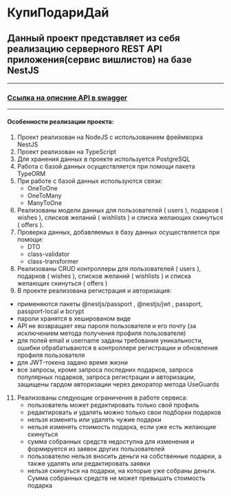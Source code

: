 # КупиПодариДай
## Данный проект представляет из себя реализацию серверного REST API приложения(сервис вишлистов) на базе NestJS

---
### [Ссылка на описние API в swagger](https://app.swaggerhub.com/apis/zlocate/KupiPodariDay/1.0.0)
---

#### Особенности реализации проекта:
1. Проект реализован на NodeJS с использованием фреймворка NestJS
2. Проект реализован на TypeScript
3. Для хранения данных в проекте используется PostgreSQL
4. Работа с базой данных осуществляется при помощи пакета TypeORM
5. При работе с базой данных используются связи:
   - OneToOne
   - OneToMany
   - ManyToOne
7. Реализованы модели данных для пользователей ( users ), подарков ( wishes ), списков желаний ( wishlists ) и списка
желающих скинуться ( offers ).
8. Проверка данных, добавляемых в базу данных осуществляется при помощи:
   - DTO
   - class-validator
   - class-transformer
9. Реализованы CRUD контроллеры для пользователей ( users ), подарков ( wishes ), списков желаний ( wishlists ) и списка
желающих скинуться ( offers )
10. В проекте реализована регистрация и авторизация:
   - применяются пакеты @nestjs/passport , @nestjs/jwt , passport, passport-local и bcrypt
   - пароли хранятся в хешированом виде
   - API не возвращает хеш пароля пользователя и его почту (за исключением метода получения профиля пользователя)
   - для полей email и username заданы требования уникальности, ошибки обрабатываются в контроллере регистрации и обновления профиля пользователя
   - для JWT-токена задано время жизни
   - все запросы, кроме запроса последних подарков, запроса популярных подарков, запроса регистрации и авторизации, защищены гардом авторизации через декоратор метода UseGuards
11. Реализованы следующие ограничения в работе сервиса:
    - пользователь может редактировать только свой профиль
    - редактировать и удалять можно только свои подборки подарков
    - нельзя изменять или удалять чужие подарки
    - нельзя изменять стоимость подарка, если уже есть желающие скинуться
    - сумма собранных средств недоступна для изменения и формируется из заявок других пользователей
    - пользователю нельзя вносить деньги на собственные подарки, а также удалять или редактировать заявки
    - нельзя скинуться на подарки, на которые уже собраны деньги. Сумма собранных средств не может превышать стоимость подарка

